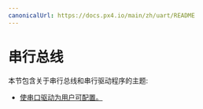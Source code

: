 ```yaml
---
canonicalUrl: https://docs.px4.io/main/zh/uart/README
---
```


# 串行总线

本节包含关于串行总线和串行驱动程序的主题:

* [使串口驱动为用户可配置。](../uart/user_configurable_serial_driver.md)

